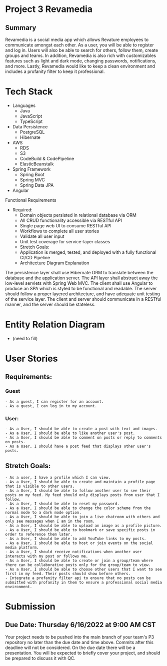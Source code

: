 # Project 3 Revamedia

## Summary
Revamedia is a social media app which allows Revature employees to communicate amongst each other. As a user, you will be able to register and log in. Users will also be able to search for others, follow them, create groups and teams. In addition, Revamedia is also rich with customizables features such as light and dark mode, changing passwords, notifications, and more. Lastly, Revamedia would like to keep a clean environment and includes a profanity filter to keep it professional.


# Tech Stack
- Languages
    - Java
    - JavaScript
    - TypeScript
- Data Persistence
    - PostgreSQL
    - Hibernate
- AWS
    - RDS
    - S3
    - CodeBuild & CodePipeline
    - ElasticBeanstalk
- Spring Framework
    - Spring Boot
    - Spring MVC
    - Spring Data JPA
- Angular


Functional Requirements
- Required:
    - Domain objects persisted in relational database via ORM
    - All CRUD functionality accessible via RESTful API
    - Single page web UI to consume RESTful API
    - Workflows to complete all user stories
    - Validate all user input
    - Unit test coverage for service-layer classes
    - Stretch Goals:
    - Application is merged, tested, and deployed with a fully functional CI/CD Pipeline
    - Architecture Diagram Explanation

The persistence layer shall use Hibernate ORM to translate between the database and the application server. The API layer shall abstract away the low-level servlets with Spring Web MVC. The client shall use Angular to produce an SPA which is styled to be functional and readable. The server should follow a proper layered architecture, and have adequate unit testing of the service layer. The client and server should communicate in a RESTful manner, and the server should be stateless.

# Entity Relation Diagram
- (need to fill)

# User Stories
## Requirements:
### Guest
    - As a guest, I can register for an account.
    - As a guest, I can log in to my account.
### User:
    - As a User, I should be able to create a post with text and images.
    - As a User, I should be able to like another user's post.
    - As a User, I should be able to comment on posts or reply to comments on posts.
    - As a User, I should have a post feed that displays other user's posts.

## Stretch Goals:
    - As a user, I have a profile which I can view.
    - As a User, I should be able to create and maintain a profile page that is visible to other users.
    - As a User, I should be able to follow another user to see their posts on my feed. My feed should only displays posts from user that I follow.
    - As a User, I should be able to reset my password.
    - As a User, I should be able to change the color scheme from the normal mode to a dark mode option.
    - As a User, I should be able to join a live chatroom with others and only see messages when I am in the room.
    - As a User, I should be able to upload an image as a profile picture.
    - As a User, I should be able to bookmark or save specific posts in order to reference them later.
    - As a User, I should be able to add YouTube links to my posts.
    - As a User, I should be able to host or join events on the social media platform. 
    - As a User, I should receive notifications when another user interacts with my post or follows me.
    - As a User, I should be able to create or join a group/team where there can be collaborative posts only for the group/team to view.
    - As a User, I should be able to choose other users that I want to see first in my feed. Their posts should show before others.
    - Integrate a profanity filter api to ensure that no posts can be submitted with profanity in them to ensure a professional social media environment.
    
# Submission
## Due Date: Thursday 6/16/2022 at 9:00 AM CST

Your project needs to be pushed into the main branch of your team's P3 repository no later than the due date and time above. Commits after this deadline will not be considered. On the due date there will be a presentation. You will be expected to briefly cover your project, and should be prepared to discuss it with QC.
